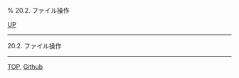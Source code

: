% 20.2. ファイル操作

[UP](20.html)  

---

20.2. ファイル操作


---
[TOP](index.html),  [Github](https://github.com/nptcl/npt-japanese)

